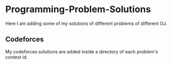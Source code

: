 # Programming-Problem-Solutions

Here I am adding some of my solutions of different problems of different OJ.

## Codeforces
My codeforces solutions are added inside a directory of each problem's contest id. 
